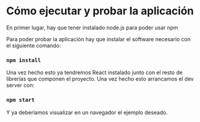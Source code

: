 # Cómo ejecutar y probar la aplicación

En primer lugar, hay que tener instalado node.js para poder usar npm

Para poder probar la aplicación hay que instalar el software necesario con el siguiente comando:

### `npm install`

Una vez hecho esto ya tendremos React instalado junto con el resto de librerías que componen el proyecto. Una vez hecho esto arrancamos el dev server con:

### `npm start`

Y ya deberíamos visualizar en un navegador el ejemplo deseado.
